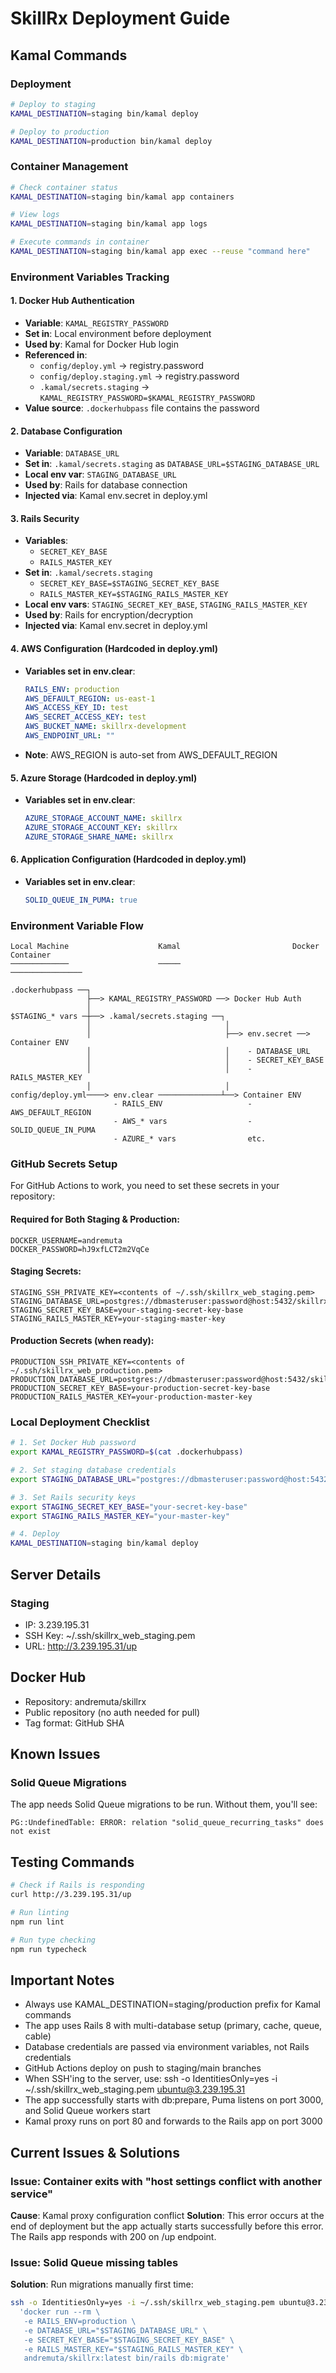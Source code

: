 # SkillRx Deployment Guide

## Kamal Commands

### Deployment
```bash
# Deploy to staging
KAMAL_DESTINATION=staging bin/kamal deploy

# Deploy to production
KAMAL_DESTINATION=production bin/kamal deploy
```

### Container Management
```bash
# Check container status
KAMAL_DESTINATION=staging bin/kamal app containers

# View logs
KAMAL_DESTINATION=staging bin/kamal app logs

# Execute commands in container
KAMAL_DESTINATION=staging bin/kamal app exec --reuse "command here"
```

### Environment Variables Tracking

#### 1. Docker Hub Authentication
- **Variable**: `KAMAL_REGISTRY_PASSWORD`
- **Set in**: Local environment before deployment
- **Used by**: Kamal for Docker Hub login
- **Referenced in**: 
  - `config/deploy.yml` → registry.password
  - `config/deploy.staging.yml` → registry.password
  - `.kamal/secrets.staging` → `KAMAL_REGISTRY_PASSWORD=$KAMAL_REGISTRY_PASSWORD`
- **Value source**: `.dockerhubpass` file contains the password

#### 2. Database Configuration
- **Variable**: `DATABASE_URL`
- **Set in**: `.kamal/secrets.staging` as `DATABASE_URL=$STAGING_DATABASE_URL`
- **Local env var**: `STAGING_DATABASE_URL`
- **Used by**: Rails for database connection
- **Injected via**: Kamal env.secret in deploy.yml

#### 3. Rails Security
- **Variables**: 
  - `SECRET_KEY_BASE` 
  - `RAILS_MASTER_KEY`
- **Set in**: `.kamal/secrets.staging`
  - `SECRET_KEY_BASE=$STAGING_SECRET_KEY_BASE`
  - `RAILS_MASTER_KEY=$STAGING_RAILS_MASTER_KEY`
- **Local env vars**: `STAGING_SECRET_KEY_BASE`, `STAGING_RAILS_MASTER_KEY`
- **Used by**: Rails for encryption/decryption
- **Injected via**: Kamal env.secret in deploy.yml

#### 4. AWS Configuration (Hardcoded in deploy.yml)
- **Variables set in env.clear**:
  ```yaml
  RAILS_ENV: production
  AWS_DEFAULT_REGION: us-east-1
  AWS_ACCESS_KEY_ID: test
  AWS_SECRET_ACCESS_KEY: test
  AWS_BUCKET_NAME: skillrx-development
  AWS_ENDPOINT_URL: ""
  ```
- **Note**: AWS_REGION is auto-set from AWS_DEFAULT_REGION

#### 5. Azure Storage (Hardcoded in deploy.yml)
- **Variables set in env.clear**:
  ```yaml
  AZURE_STORAGE_ACCOUNT_NAME: skillrx
  AZURE_STORAGE_ACCOUNT_KEY: skillrx
  AZURE_STORAGE_SHARE_NAME: skillrx
  ```

#### 6. Application Configuration (Hardcoded in deploy.yml)
- **Variables set in env.clear**:
  ```yaml
  SOLID_QUEUE_IN_PUMA: true
  ```

### Environment Variable Flow

```
Local Machine                    Kamal                         Docker Container
─────────────                    ─────                         ────────────────

.dockerhubpass ──┐
                 ├──> KAMAL_REGISTRY_PASSWORD ──> Docker Hub Auth
                 │
$STAGING_* vars ─┼──> .kamal/secrets.staging ──┐
                 │                              │
                 │                              ├──> env.secret ──> Container ENV
                 │                              │    - DATABASE_URL
                 │                              │    - SECRET_KEY_BASE
                 │                              │    - RAILS_MASTER_KEY
                 │                              │
config/deploy.yml────> env.clear ──────────────┴──> Container ENV
                       - RAILS_ENV                   - AWS_DEFAULT_REGION
                       - AWS_* vars                  - SOLID_QUEUE_IN_PUMA
                       - AZURE_* vars                etc.
```

### GitHub Secrets Setup

For GitHub Actions to work, you need to set these secrets in your repository:

#### Required for Both Staging & Production:
```
DOCKER_USERNAME=andremuta
DOCKER_PASSWORD=hJ9xfLCT2m2VqCe
```

#### Staging Secrets:
```
STAGING_SSH_PRIVATE_KEY=<contents of ~/.ssh/skillrx_web_staging.pem>
STAGING_DATABASE_URL=postgres://dbmasteruser:password@host:5432/skillrx_staging
STAGING_SECRET_KEY_BASE=your-staging-secret-key-base
STAGING_RAILS_MASTER_KEY=your-staging-master-key
```

#### Production Secrets (when ready):
```
PRODUCTION_SSH_PRIVATE_KEY=<contents of ~/.ssh/skillrx_web_production.pem>
PRODUCTION_DATABASE_URL=postgres://dbmasteruser:password@host:5432/skillrx_production
PRODUCTION_SECRET_KEY_BASE=your-production-secret-key-base
PRODUCTION_RAILS_MASTER_KEY=your-production-master-key
```

### Local Deployment Checklist
```bash
# 1. Set Docker Hub password
export KAMAL_REGISTRY_PASSWORD=$(cat .dockerhubpass)

# 2. Set staging database credentials
export STAGING_DATABASE_URL="postgres://dbmasteruser:password@host:5432/skillrx_staging"

# 3. Set Rails security keys
export STAGING_SECRET_KEY_BASE="your-secret-key-base"
export STAGING_RAILS_MASTER_KEY="your-master-key"

# 4. Deploy
KAMAL_DESTINATION=staging bin/kamal deploy
```

## Server Details

### Staging
- IP: 3.239.195.31
- SSH Key: ~/.ssh/skillrx_web_staging.pem
- URL: http://3.239.195.31/up

## Docker Hub
- Repository: andremuta/skillrx
- Public repository (no auth needed for pull)
- Tag format: GitHub SHA

## Known Issues

### Solid Queue Migrations
The app needs Solid Queue migrations to be run. Without them, you'll see:
```
PG::UndefinedTable: ERROR: relation "solid_queue_recurring_tasks" does not exist
```

## Testing Commands
```bash
# Check if Rails is responding
curl http://3.239.195.31/up

# Run linting
npm run lint

# Run type checking  
npm run typecheck
```

## Important Notes
- Always use KAMAL_DESTINATION=staging/production prefix for Kamal commands
- The app uses Rails 8 with multi-database setup (primary, cache, queue, cable)
- Database credentials are passed via environment variables, not Rails credentials
- GitHub Actions deploy on push to staging/main branches
- When SSH'ing to the server, use: ssh -o IdentitiesOnly=yes -i ~/.ssh/skillrx_web_staging.pem ubuntu@3.239.195.31
- The app successfully starts with db:prepare, Puma listens on port 3000, and Solid Queue workers start
- Kamal proxy runs on port 80 and forwards to the Rails app on port 3000

## Current Issues & Solutions

### Issue: Container exits with "host settings conflict with another service"
**Cause**: Kamal proxy configuration conflict
**Solution**: This error occurs at the end of deployment but the app actually starts successfully before this error. The Rails app responds with 200 on /up endpoint.

### Issue: Solid Queue missing tables
**Solution**: Run migrations manually first time:
```bash
ssh -o IdentitiesOnly=yes -i ~/.ssh/skillrx_web_staging.pem ubuntu@3.239.195.31 \
  'docker run --rm \
   -e RAILS_ENV=production \
   -e DATABASE_URL="$STAGING_DATABASE_URL" \
   -e SECRET_KEY_BASE="$STAGING_SECRET_KEY_BASE" \
   -e RAILS_MASTER_KEY="$STAGING_RAILS_MASTER_KEY" \
   andremuta/skillrx:latest bin/rails db:migrate'
```